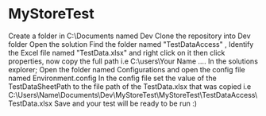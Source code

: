 # MyStoreTest

Create a folder in C:\Documents named Dev
Clone the repository into Dev folder
Open the solution
Find the folder named "TestDataAccess" , Identify the Excel file named "TestData.xlsx" and right click on it then click properties, now copy the full path i.e C:\users\Your Name ....
In the solutions explorer; Open the folder named Configurations and open the config file named Environment.config
In the config file set the value of the TestDataSheetPath to the file path of the TestData.xlsx that was copied i.e C:\Users\Name\Documents\Dev\MyStoreTest\MyStoreTest\TestDataAccess\TestData.xlsx
Save and your test will be ready to be run :)